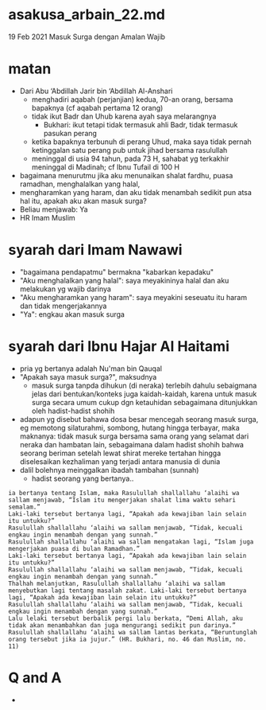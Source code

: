 # asakusa_arbain_22.md
19 Feb 2021
Masuk Surga dengan Amalan Wajib

# matan
* Dari  Abu ‘Abdillah Jarir bin ‘Abdillah Al-Anshari
  * menghadiri aqabah (perjanjian) kedua, 70-an orang, bersama bapaknya (cf aqabah pertama 12 orang)
  * tidak ikut Badr dan Uhub karena ayah saya melarangnya
    * Bukhari: ikut tetapi tidak termasuk ahli Badr, tidak termasuk pasukan perang
  * ketika bapaknya terbunuh di perang Uhud, maka saya tidak pernah ketinggalan satu perang pub untuk
    jihad bersama rasulullah
  * meninggal di usia 94 tahun, pada 73 H, sahabat yg terkakhir meninggal di Madinah;
    cf Ibnu Tufail di 100 H
* bagaimana menurutmu jika aku menunaikan shalat fardhu, puasa ramadhan, menghalalkan yang halal,
* mengharamkan yang haram, dan aku tidak menambah sedikit pun atsa hal itu, apakah aku akan masuk surga?
* Beliau menjawab: Ya
* HR Imam Muslim

# syarah dari Imam Nawawi
* "bagaimana pendapatmu" bermakna "kabarkan kepadaku"
* "Aku menghalalkan yang halal": saya meyakininya halal dan aku melakukan yg wajib darinya
* "Aku mengharamkan yang haram": saya meyakini seseuatu itu haram dan tidak mengerjakannya
* "Ya": engkau akan masuk surga

# syarah dari Ibnu Hajar Al Haitami
* pria yg bertanya adalah Nu'man bin Qauqal
* "Apakah saya masuk surga?", maksudnya
  * masuk surga tanpda dihukun (di neraka) terlebih dahulu sebaigmana jelas dari bentukan/konteks juga
    kaidah-kaidah, karena untuk masuk surga secara umum cukup dgn ketauhidan sebagaimana ditunjukkan
    oleh hadist-hadist shohih
* adapun yg disebut bahawa dosa besar mencegah seorang masuk surga, eg
  memotong silaturahmi, sombong, hutang hingga terbayar, maka maknanya:
  tidak masuk surga bersama sama orang yang selamat dari neraka dan hambatan lain,
  sebagaimana dalam hadist shohih bahwa seorang beriman setelah lewat shirat mereke tertahan hingga
  diselesaikan kezhaliman yang terjadi antara manusia di dunia
* dalil bolehnya meinggalkan ibadah tambahan (sunnah)
  * hadist seorang yang bertanya..
```
ia bertanya tentang Islam, maka Rasulullah shallallahu ‘alaihi wa sallam menjawab, “Islam itu mengerjakan shalat lima waktu sehari semalam.”
Laki-laki tersebut bertanya lagi, “Apakah ada kewajiban lain selain itu untukku?”
Rasulullah shallallahu ‘alaihi wa sallam menjawab, “Tidak, kecuali engkau ingin menambah dengan yang sunnah.”
Rasulullah shallallahu ‘alaihi wa sallam mengatakan lagi, “Islam juga mengerjakan puasa di bulan Ramadhan.”
Laki-laki tersebut bertanya lagi, “Apakah ada kewajiban lain selain itu untukku?”
Rasulullah shallallahu ‘alaihi wa sallam menjawab, “Tidak, kecuali engkau ingin menambah dengan yang sunnah.”
Thalhah melanjutkan, Rasulullah shallallahu ‘alaihi wa sallam menyebutkan lagi tentang masalah zakat. Laki-laki tersebut bertanya lagi, “Apakah ada kewajiban lain selain itu untukku?”
Rasulullah shallallahu ‘alaihi wa sallam menjawab, “Tidak, kecuali engkau ingin menambah dengan yang sunnah.”
Lalu lelaki tersebut berbalik pergi lalu berkata, “Demi Allah, aku tidak akan menambahkan dan juga mengurangi sedikit pun darinya.”
Rasulullah shallallahu ‘alaihi wa sallam lantas berkata, “Beruntunglah orang tersebut jika ia jujur.” (HR. Bukhari, no. 46 dan Muslim, no. 11)
```

# Q and A
* 
